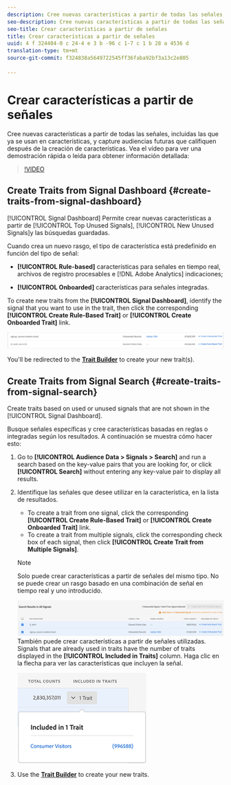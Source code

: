 ```yaml
---
description: Cree nuevas características a partir de todas las señales, incluidas las que ya se usan en características, y capture audiencias futuras que califiquen después de la creación de características.
seo-description: Cree nuevas características a partir de todas las señales, incluidas las que ya se usan en características, y capture audiencias futuras que califiquen después de la creación de características.
seo-title: Crear características a partir de señales
title: Crear características a partir de señales
uuid: 4 f 324404-0 c 24-4 e 3 b -96 c 1-7 c 1 b 28 a 4536 d
translation-type: tm+mt
source-git-commit: f324838a5649722545ff36faba92bf3a13c2e805

---
```



# Crear características a partir de señales

Cree nuevas características a partir de todas las señales, incluidas las que ya se usan en características, y capture audiencias futuras que califiquen después de la creación de características. Vea el vídeo para ver una demostración rápida o leída para obtener información detallada:

>[!VIDEO](https://video.tv.adobe.com/v/25169/?quality=12&captions=spa)

## Create Traits from Signal Dashboard {#create-traits-from-signal-dashboard}

[!UICONTROL Signal Dashboard] Permite crear nuevas características a partir de [!UICONTROL Top Unused Signals], [!UICONTROL New Unused Signals]y las búsquedas guardadas.

Cuando crea un nuevo rasgo, el tipo de característica está predefinido en función del tipo de señal:

* **[!UICONTROL Rule-based]** características para señales en tiempo real, archivos de registro procesables e [!DNL Adobe Analytics] indicaciones;

* **[!UICONTROL Onboarded]** características para señales integradas.

To create new traits from the **[!UICONTROL Signal Dashboard]**, identify the signal that you want to use in the trait, then click the corresponding **[!UICONTROL Create Rule-Based Trait]** or **[!UICONTROL Create Onboarded Trait]** link.

![](assets/signals-create-trait.png)

You&#39;ll be redirected to the **[Trait Builder](../../features/traits/about-trait-builder.md)** to create your new trait(s).

## Create Traits from Signal Search {#create-traits-from-signal-search}

Create traits based on used or unused signals that are not shown in the [!UICONTROL Signal Dashboard].

Busque señales específicas y cree características basadas en reglas o integradas según los resultados. A continuación se muestra cómo hacer esto:

1. Go to **[!UICONTROL Audience Data > Signals > Search]** and run a search based on the key-value pairs that you are looking for, or click **[!UICONTROL Search]** without entering any key-value pair to display all results.
2. Identifique las señales que desee utilizar en la característica, en la lista de resultados.
   * To create a trait from one signal, click the corresponding **[!UICONTROL Create Rule-Based Trait]** or **[!UICONTROL Create Onboarded Trait]** link.
   * To create a trait from multiple signals, click the corresponding check box of each signal, then click **[!UICONTROL Create Trait from Multiple Signals]**.
   >[!NOTE]
   >Solo puede crear características a partir de señales del mismo tipo. No se puede crear un rasgo basado en una combinación de señal en tiempo real y uno introducido.
   >
   > ![](assets/signals-create-trait-search.png)
   >También puede crear características a partir de señales utilizadas. Signals that are already used in traits have the number of traits displayed in the **[!UICONTROL Included in Traits]** column. Haga clic en la flecha para ver las características que incluyen la señal.
   >
   >![](assets/signals-used-traits.png)

3. Use the **[Trait Builder](../../features/traits/about-trait-builder.md)** to create your new traits.
